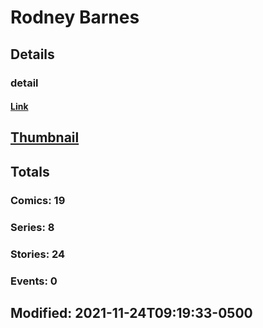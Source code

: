 # Rodney  Barnes 
## Details
### detail
#### [Link](http://marvel.com/comics/creators/13173/rodney_barnes?utm_campaign=apiRef&utm_source=225578a89fc76f3d20fbffda5d17a88d)
## [Thumbnail](http://i.annihil.us/u/prod/marvel/i/mg/b/40/image_not_available.jpg)
## Totals
### Comics: 19
### Series: 8
### Stories: 24
### Events: 0
## Modified: 2021-11-24T09:19:33-0500